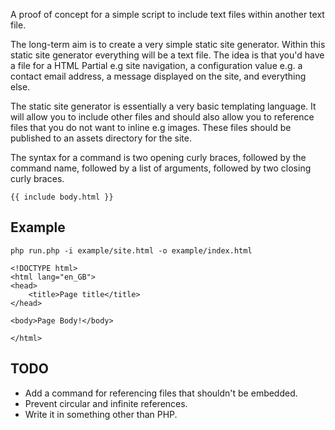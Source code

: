 A proof of concept for a simple script to include text files within another text file.

The long-term aim is to create a very simple static site generator.
Within this static site generator everything will be a text file.
The idea is that you'd have a file for a HTML Partial e.g site navigation, a configuration value e.g. a contact email address, a message displayed on the site, and everything else.

The static site generator is essentially a very basic templating language.
It will allow you to include other files and should also allow you to reference files that you do not want to inline e.g images.
These files should be published to an assets directory for the site.

The syntax for a command is two opening curly braces, followed by the command name, followed by a list of arguments, followed by two closing curly braces.

```
{{ include body.html }}
```

## Example

```
php run.php -i example/site.html -o example/index.html
```

```
<!DOCTYPE html>
<html lang="en_GB">
<head>
    <title>Page title</title>
</head>

<body>Page Body!</body>

</html>
```


## TODO
- Add a command for referencing files that shouldn't be embedded.
- Prevent circular and infinite references.
- Write it in something other than PHP.
